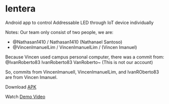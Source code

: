 # lentera
Android app to control Addressable LED through IoT device individually

Notes: Our team only consist of two people, we are:
- @Nathasan1410 / Nathasan1410 (Nathanael Santoso)
- @VincenImanuelLim / VincenImanuelLim / (Vincen Imanuel)

Because Vincen used campus personal computer, there was a commit from:
@IvanRoberto83
IvanRoberto83 VanRoberto~ (This is not our account)

So, commits from VincenImanuell, VincenImanuelLim, and IvanROberto83 are from Vincen Imanuel.

Download [APK](https://drive.google.com/drive/folders/18qj0aNv9KG1BcddW3HPhTqO4VfHkTVy9?usp=sharing)

Watch [Demo Video](https://youtu.be/eOcBcHdmA6M?si=z8Syoe5lsIbm9siC) 
